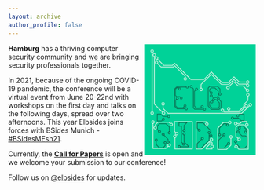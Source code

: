 ```yaml
---
layout: archive
author_profile: false
---
```


<img src="/assets/images/elbsides_teaser_500x500.png" align="right" width="45%" >

**Hamburg** has a thriving computer security community and [we](about.html) are bringing security professionals together. 

In 2021, because of the ongoing COVID-19 pandemic, the conference will be a virtual event from June 20-22nd with workshops on the first day and talks on the following days, spread over two afternoons.
This year Elbsides joins forces with BSides Munich - [#BSidesMEsh21](https://twitter.com/search?q=%23bsidesmesh21).

Currently, the **[Call for Papers](cfp.html)** is open and we welcome your submission to our conference!

Follow us on [@elbsides](https://twitter.com/elbsides) for updates.
